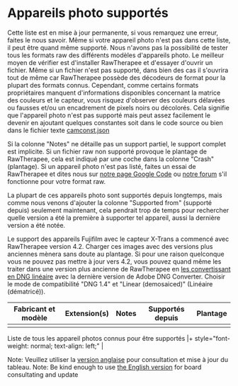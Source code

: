 # Appareils photo supportés

Cette liste est en mise à jour permanente, si vous remarquez une erreur,
faites le nous savoir. Même si votre appareil photo n'est pas dans cette
liste, il peut être quand même supporté. Nous n'avons pas la possibilité
de tester tous les formats raw des différents modèles d'appareils photo.
Le meilleur moyen de vérifier est d'installer RawTherapee et d'essayer
d'ouvrir un fichier. Même si un fichier n'est pas supporté, dans bien
des cas il s'ouvrira tout de même car RawTherapee possède des décodeurs
de format pour la plupart des formats connus. Cependant, comme certains
formats propriétaires manquent d'informations disponibles concernant la
matrice des couleurs et le capteur, vous risquez d'observer des couleurs
délavées ou fausses et/ou un encadrement de pixels noirs ou décolorés.
Cela signifie que l'appareil photo n'est pas supporté mais peut assez
facilement le devenir en ajoutant quelques constantes soit dans le code
source ou bien dans le fichier texte
[camconst.json](http://50.87.144.65/~rt/w/index.php?title=Adding_Support_for_New_Raw_Formats/fr)

Si la colonne "Notes" ne détaille pas un support partiel, le support
complet est implicite. Si un fichier raw non supporté provoque le
plantage de RawTherapee, cela est indiqué par une coche dans la colonne
"Crash" (plantage). Si un appareil photo n'est pas listé, faites un
essai de RawTherapee et dites nous sur [notre page Google
Code](https://code.google.com/p/rawtherapee/issues/list) ou [notre
forum](http://rawtherapee.com/forum/) s'il fonctionne pour votre format
raw.

La plupart de ces appareils photo sont supportés depuis longtemps, mais
comme nous venons d'ajouter la colonne "Supported from" (supporté
depuis) seulement maintenant, cela pendrait trop de temps pour
rechercher quelle version a été la première à supporter tel appareil,
aussi la dernière version a été notée.

Le support des appareils Fujifilm avec le capteur X-Trans a commencé
avec RawTherapee version 4.2. Charger ces images avec des versions plus
anciennes mènera sans doute au plantage. Si pour une raison quelconque
vous ne pouvez pas mettre à jour vers 4.2, vous pouvez quand même les
traiter dans une version plus ancienne de RawTherapee en [les
convertissant en DNG
linéaire](How_to_convert_raw_formats_to_DNG/fr "wikilink") avec la
dernière version de Adobe DNG Converter. Choisir le mode de
compatibilité "DNG 1.4" et "Linear (demosaiced)" (Linéaire (dématricé)).

| Fabricant et modèle | Extension(s) | Notes | Supportés depuis | Plantage |
|---------------------|--------------|-------|------------------|----------|
|                     |              |       |                  |          |

Liste de tous les appareil photos connus pour être supportés \|+
style="font-weight: normal; text-align: left;" \|

Note: Veuillez utiliser la [version
anglaise](Supported_Cameras "wikilink") pour consultation et mise à jour
du tableau.
Note: Be kind enough to use [the English
version](Supported_Cameras "wikilink") for board consultating and update